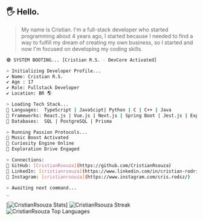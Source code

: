 

## 🖐 Hello.

> My name is Cristian. I'm a full-stack developer who started programming about 4 years ago, I started because I needed to find a way to fulfill my dream of creating my own business, so I started and now I'm focused on developing my coding skills.

```bash
🟣 SYSTEM BOOTING... [Cristian R.S. - DevCore Activated]

> Initializing Developer Profile...
✔️ Name: Cristian R.S.
✔️ Age : 17
✔️ Role: Fullstack Developer
✔️ Location: BR 🌎

> Loading Tech Stack...
🧠 Languages:  TypeScript | JavaScipt| Python | C | C++ | Java
🧩 Frameworks: React.js | Vue.js | Next.js | Spring Boot | Jest.js | Express.js
💾 Databases:  SQL | PostgreSQL | Prisma

> Running Passion Protocols...
🎵 Music Boost Activated
🧠 Curiosity Engine Online
🚀 Exploration Drive Engaged

> Connections:
🔗 GitHub: [CristianRsouza](https://github.com/CristianRsouza)
🔗 LinkedIn: [cristianrsouza](https://www.linkedin.com/in/cristian-rodrigues-548ab4250/)
🔗 Instagram: [cristianrsouza](https://www.instagram.com/cris.rodsz/)

> Awaiting next command...
_

```

[![CristianRsouza Stats](https://github-readme-stats.vercel.app/api?username=CristianRsouza&theme=nord&show_icons=true&hide_border=true&count_private=true)]
![CristianRsouza Streak](https://github-readme-streak-stats.herokuapp.com/?user=CristianRsouza&theme=nord&hide_border=true)
![CristianRsouza Top Languages](https://github-readme-stats.vercel.app/api/top-langs/?username=CristianRsouza&theme=nord&show_icons=true&hide_border=true&layout=compact)
</div>
